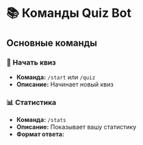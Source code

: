 # 📚 Команды Quiz Bot

## Основные команды

### 🏁 Начать квиз
- **Команда:** `/start` или `/quiz`
- **Описание:** Начинает новый квиз

### 📊 Статистика
- **Команда:** `/stats`
- **Описание:** Показывает вашу статистику
- **Формат ответа:**  
